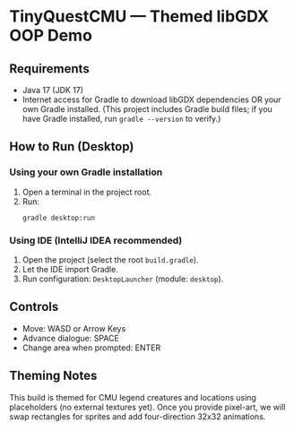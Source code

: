 # TinyQuestCMU — Themed libGDX OOP Demo

## Requirements
- Java 17 (JDK 17)
- Internet access for Gradle to download libGDX dependencies OR your own Gradle installed.
  (This project includes Gradle build files; if you have Gradle installed, run `gradle --version` to verify.)

## How to Run (Desktop)
### Using your own Gradle installation
1. Open a terminal in the project root.
2. Run:
   ```
   gradle desktop:run
   ```

### Using IDE (IntelliJ IDEA recommended)
1. Open the project (select the root `build.gradle`).
2. Let the IDE import Gradle.
3. Run configuration: `DesktopLauncher` (module: `desktop`).

## Controls
- Move: WASD or Arrow Keys
- Advance dialogue: SPACE
- Change area when prompted: ENTER

## Theming Notes
This build is themed for CMU legend creatures and locations using placeholders (no external textures yet).
Once you provide pixel-art, we will swap rectangles for sprites and add four-direction 32x32 animations.
